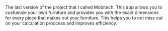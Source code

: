 The last version of the project that I called Mobitech.
This app allows you to custumize your own furniture and provides you with the exact dimensions for every piece that makes out your furniture.
This helps you to not miss out on your calculation proccess and improves efficiency.
